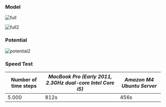 ### Model

![full](https://cloud.githubusercontent.com/assets/15310535/23588816/0f37df70-01d4-11e7-98ba-76f829d70cc9.jpg)

![full2](https://cloud.githubusercontent.com/assets/15310535/23588815/0f36d5bc-01d4-11e7-8ce0-1f1a9aac5461.jpg)

### Potential 
![potential2](https://cloud.githubusercontent.com/assets/15310535/23588980/8c1f3086-01d6-11e7-932d-7e00595a92d5.jpg)


### Speed Test

| Number of time steps | _MacBook Pro (Early 2011, 2.3GHz dual-core Intel Core i5)_ | _Amazon M4 Ubuntu Server_ |
| ------------- | ------------- | --------- |
|  5.000 | 812s | 456s |


